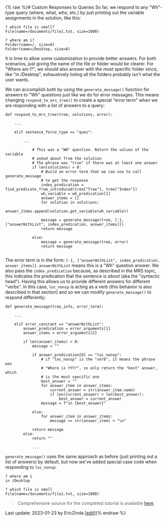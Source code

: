 {% raw %}# Custom Responses to Queries
So far, we respond to any "Wh"-type query (where, what, who, etc.) by just printing out the variable assignments in the solution, like this:

```
? which file is small?
File(name=/documents/file1.txt, size=1000)

? where am i?
Folder(name=/, size=0)
Folder(name=/Desktop, size=0)
```

It is time to allow some customization to provide better answers.  For both scenarios, just giving the name of the file or folder would be clearer. For "Where am I?", we should also answer with the most specific folder since, like "in /Desktop", exhaustively listing all the folders probably isn't what the user wants.  

We can accomplish both by using the `generate_message()` function for answers to "Wh" questions just like we do for error messages. This means changing `respond_to_mrs_tree()` to create a special "error term" when we are responding with a list of answers to a query: 

```
def respond_to_mrs_tree(tree, solutions, error):
    
    ...
    
    elif sentence_force_type == "ques":
        
        ...
        
            # This was a "WH" question. Return the values of the variable 
            # asked about from the solution
            # The phrase was "true" if there was at least one answer
            if len(solutions) > 0:
                # Build an error term that we can use to call generate_message
                # to get the response
                index_predication = find_predicate_from_introduced(tree["Tree"], tree["Index"])
                wh_variable = wh_predication[1]
                answer_items = []
                for solution in solutions:
                    answer_items.append(solution.get_variable(wh_variable))

                message = generate_message(tree, [-1, ["answerWithList", index_predication, answer_items]])
                return message
            
            else:
                message = generate_message(tree, error)
                return message
                
```

The error term is in the form: `[-1, ["answerWithList", index_predication, answer_items]]`. `answerWithList` means this is a "Wh" question answer. We also pass the `index_predication` because, as described in the MRS topic, this indicates the predication that the sentence is *about* (aka the "syntactic head"). Having this allows us to provide different answers for different "verbs". In this case, `loc_nonsp` is acting as a verb (this behavior is also described in that section) and so we can modify `generate_message()` to respond differently:

```
def generate_message(tree_info, error_term):
    
    ...
    
    elif error_constant == "answerWithList":
        answer_predication = error_arguments[1]
        answer_items = error_arguments[2]

        if len(answer_items) > 0:
            message = ""

            if answer_predication[0] == "loc_nonsp":
                # if "loc_nonsp" is the "verb", it means the phrase was
                # "Where is YYY?", so only return the "best" answer, which 
                # is the most specific one
                best_answer = ""
                for answer_item in answer_items:
                    current_answer = str(answer_item.name)
                    if len(current_answer) > len(best_answer):
                        best_answer = current_answer
                message = f"in {best_answer}"

            else:
                for answer_item in answer_items:
                    message += str(answer_item) + "\n"

            return message
        else:
            return ""
                
            ...
```

`generate_message()` uses the same approach as before (just printing out a list of answers) by default, but now we've added special case code when responding to `loc_nonsp`:

```
? where am i
in /Desktop

? which file is small
File(name=/documents/file1.txt, size=1000)
```

> Comprehensive source for the completed tutorial is available [here](https://github.com/EricZinda/Perplexity).


Last update: 2023-01-23 by EricZinda [[edit](https://github.com/ericzinda/Perplexity/edit/main/docs/devvocab/devvocabCustomQueryAnswers.md)]{% endraw %}